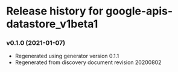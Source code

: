 # Release history for google-apis-datastore_v1beta1

### v0.1.0 (2021-01-07)

* Regenerated using generator version 0.1.1
* Regenerated from discovery document revision 20200802

